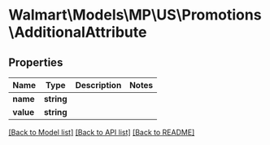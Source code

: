 # Walmart\Models\MP\US\Promotions\AdditionalAttribute

## Properties

Name | Type | Description | Notes
------------ | ------------- | ------------- | -------------
**name** | **string** |  |
**value** | **string** |  |


[[Back to Model list]](./) [[Back to API list]](../../../../../README.md#supported-apis) [[Back to README]](../../../../../README.md)
